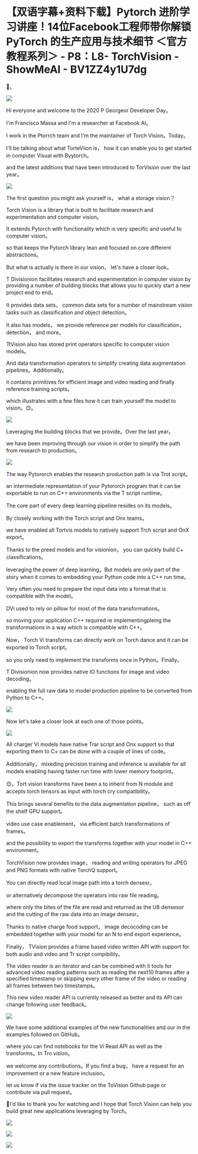# 【双语字幕+资料下载】Pytorch 进阶学习讲座！14位Facebook工程师带你解锁 PyTorch 的生产应用与技术细节 ＜官方教程系列＞ - P8：L8- TorchVision - ShowMeAI - BV1ZZ4y1U7dg

🎼。

![](img/7c9cde7419cd5ccaaa7e02943dd416e4_1.png)

Hi everyone and welcome to the 2020 P Georgeor Developer Day。

I'm Francisco Massa and I'm a researcher at Facebook AI。

I work in the Ptorrch team and I'm the maintainer of Torch Vision。Today。

 I'll be talking about what TorteViion is， how it can enable you to get started in computer Visual with Byytorch。

 and the latest additions that have been introduced to TorVision over the last year。



![](img/7c9cde7419cd5ccaaa7e02943dd416e4_3.png)

The first question you might ask yourself is， what a storage vision？

Torch Vision is a library that is built to facilitate research and experimentation and computer vision。

It extends Pytorch with functionality which is very specific and useful to computer vision。

 so that keeps the Pytorch library lean and focused on core different abstractions。

But what is actually is there in our vision， let's have a closer look。

T Divisionion facilitates research and experimentation in computer vision by providing a number of building blocks that allows you to quickly start a new project end to end。

It provides data sets， common data sets for a number of mainstream vision tasks such as classification and object detection。

It also has models， we provide reference per models for classification， detection， and more。

TtVision also has stored print operators specific to computer vision models。

And data transformation operators to simplify creating data augmentation pipelines。Additionally。

 it contains primitives for efficient image and video reading and finally reference training scripts。

 which illustrates with a few files how it can train yourself the model to vision。😊。



![](img/7c9cde7419cd5ccaaa7e02943dd416e4_5.png)

Leveraging the building blocks that we provide。Over the last year。

 we have been improving through our vision in order to simplify the path from research to production。



![](img/7c9cde7419cd5ccaaa7e02943dd416e4_7.png)

The way Pytororch enables the research production path is via Trot script。

 an intermediate representation of your Pytororch program that it can be exportable to run on C++ environments via the T script runtime。

The core part of every deep learning pipeline resides on its models。

By closely working with the Torch script and Onx teams。

 we have enabled all Tortvis models to natively support Trch script and OnX export。

Thanks to the preed models and for visionion， you can quickly build C+ classifications。

 leveraging the power of deep learning。But models are only part of the story when it comes to embedding your Python code into a C++ run time。

Very often you need to prepare the input data into a format that is compatible with the model。

DVi used to rely on pillow for most of the data transformations。

 so moving your application C++ required re implementingpleing the transformations in a way which is compatible with C++。

Now， Torch Vi transforms can directly work on Torch dance and it can be exported to Torch script。

 so you only need to implement the transforms once in Python。Finally。

 T Divisionion now provides native IO functions for image and video decoding。

 enabling the full raw data to model production pipeline to be converted from Python to C++。



![](img/7c9cde7419cd5ccaaa7e02943dd416e4_9.png)

Now let's take a closer look at each one of those points。



![](img/7c9cde7419cd5ccaaa7e02943dd416e4_11.png)

All charger Vi models have native Trar script and Onx support so that exporting them to C+ can be done with a couple of lines of code。

Additionally， mixeding precision training and inference is available for all models enabling having faster run time with lower memory footprint。

😊，Tort vision transforms have been a to inherit from N module and accepts torch tensors as input with torch cry compatibility。

This brings several benefits to the data augmentation pipeline， such as off the shelf GPU support。

 video use case enablement， via efficient batch transformations of frames。

 and the possibility to export the transforms together with your model in C++ environment。

TorchVision now provides image， reading and writing operators for JPEG and PNG formats with native TorchQ support。

You can directly read local image path into a torch densesr。

 or alternatively decompose the operators into raw file reading。

 where only the bites of the file are read and returned as the U8 densesor and the cutting of the raw data into an image densesr。

Thanks to native charge food support， image decocoding can be embedded together with your model for an N to end export experience。

Finally， TVision provides a frame based video written API with support for both audio and video and Tr script compibility。

The video reader is an iterator and can be combined with it tools for advanced video reading patterns such as reading the next10 frames after a specified timestamp or skipping every other frame of the video or reading all frames between two timestamps。

This new video reader API is currently released as better and its API can change following user feedback。



![](img/7c9cde7419cd5ccaaa7e02943dd416e4_13.png)

We have some additional examples of the new functionalities and our in the examples followed on GitHub。

 where you can find notebooks for the Vi Read API as well as the transforms。In Tro vision。

 we welcome any contributions。If you find a bug， have a request for an improvement or a new feature inclusion。

 let us know if via the issue tracker on the ToVision Github page or contribute via pull request。

🎼I'd like to thank you for watching and I hope that Torch Vision can help you build great new applications leveraging by Torch。



![](img/7c9cde7419cd5ccaaa7e02943dd416e4_15.png)

![](img/7c9cde7419cd5ccaaa7e02943dd416e4_16.png)

![](img/7c9cde7419cd5ccaaa7e02943dd416e4_17.png)